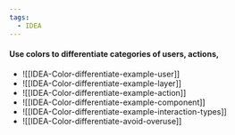 ```yaml
---
tags:
  - IDEA
---
```


####  Use colors to differentiate categories of users, actions, 


- ![[IDEA-Color-differentiate-example-user]]
- ![[IDEA-Color-differentiate-example-layer]]
- ![[IDEA-Color-differentiate-example-action]]
- ![[IDEA-Color-differentiate-example-component]]
- ![[IDEA-Color-differentiate-example-interaction-types]]
- ![[IDEA-Color-differentiate-avoid-overuse]]
